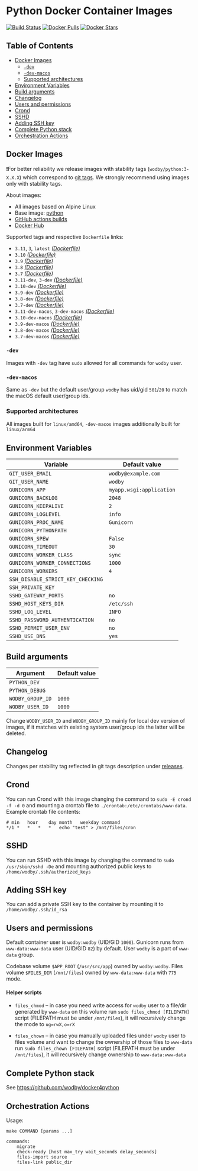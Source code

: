 # Python Docker Container Images

[![Build Status](https://github.com/wodby/python/workflows/Build%20docker%20image/badge.svg)](https://github.com/wodby/python/actions)
[![Docker Pulls](https://img.shields.io/docker/pulls/wodby/python.svg)](https://hub.docker.com/r/wodby/python)
[![Docker Stars](https://img.shields.io/docker/stars/wodby/python.svg)](https://hub.docker.com/r/wodby/python)

## Table of Contents

- [Docker Images](#docker-images)
    - [`-dev`](#-dev)
    - [`-dev-macos`](#-dev-macos)
    - [Supported architectures](#supported-architectures)
- [Environment Variables](#environment-variables)
- [Build arguments](#build-arguments)
- [Changelog](#changelog)    
- [Users and permissions](#users-and-permissions)
- [Crond](#crond)
- [SSHD](#sshd)
- [Adding SSH key](#adding-ssh-key)
- [Complete Python stack](#complete-python-stack)
- [Orchestration Actions](#orchestration-actions)

## Docker Images

❗For better reliability we release images with stability tags (`wodby/python:3-X.X.X`) which correspond to [git tags](https://github.com/wodby/python/releases). We strongly recommend using images only with stability tags. 

About images:

- All images based on Alpine Linux
- Base image: [python](https://github.com/docker-library/python)
- [GitHub actions builds](https://github.com/wodby/python/actions) 
- [Docker Hub](https://hub.docker.com/r/wodby/python) 

Supported tags and respective `Dockerfile` links:

- `3.11`, `3`, `latest` [_(Dockerfile)_]
- `3.10` [_(Dockerfile)_]
- `3.9` [_(Dockerfile)_]
- `3.8` [_(Dockerfile)_]
- `3.7` [_(Dockerfile)_]
- `3.11-dev`, `3-dev` [_(Dockerfile)_]
- `3.10-dev` [_(Dockerfile)_]
- `3.9-dev` [_(Dockerfile)_]
- `3.8-dev` [_(Dockerfile)_]
- `3.7-dev` [_(Dockerfile)_]
- `3.11-dev-macos`, `3-dev-macos` [_(Dockerfile)_]
- `3.10-dev-macos` [_(Dockerfile)_]
- `3.9-dev-macos` [_(Dockerfile)_]
- `3.8-dev-macos` [_(Dockerfile)_]
- `3.7-dev-macos` [_(Dockerfile)_]

[_(Dockerfile)_]: https://github.com/wodby/python/tree/master/Dockerfile

### `-dev`

Images with `-dev` tag have `sudo` allowed for all commands for `wodby` user.

### `-dev-macos`

Same as `-dev` but the default user/group `wodby` has uid/gid `501`/`20`  to match the macOS default user/group ids.

### Supported architectures

All images built for `linux/amd64`, `-dev-macos` images additionally built for `linux/arm64`

## Environment Variables

| Variable                          | Default value            |
|-----------------------------------|--------------------------|
| `GIT_USER_EMAIL`                  | `wodby@example.com`      |
| `GIT_USER_NAME`                   | `wodby`                  |
| `GUNICORN_APP`                    | `myapp.wsgi:application` |
| `GUNICORN_BACKLOG`                | `2048`                   |
| `GUNICORN_KEEPALIVE`              | `2`                      |
| `GUNICORN_LOGLEVEL`               | `info`                   |
| `GUNICORN_PROC_NAME`              | `Gunicorn`               |
| `GUNICORN_PYTHONPATH`             |                          |
| `GUNICORN_SPEW`                   | `False`                  |
| `GUNICORN_TIMEOUT`                | `30`                     |
| `GUNICORN_WORKER_CLASS`           | `sync`                   |
| `GUNICORN_WORKER_CONNECTIONS`     | `1000`                   |
| `GUNICORN_WORKERS`                | `4`                      |
| `SSH_DISABLE_STRICT_KEY_CHECKING` |                          |
| `SSH_PRIVATE_KEY`                 |                          |
| `SSHD_GATEWAY_PORTS`              | `no`                     |
| `SSHD_HOST_KEYS_DIR`              | `/etc/ssh`               |
| `SSHD_LOG_LEVEL`                  | `INFO`                   |
| `SSHD_PASSWORD_AUTHENTICATION`    | `no`                     |
| `SSHD_PERMIT_USER_ENV`            | `no`                     |
| `SSHD_USE_DNS`                    | `yes`                    |

## Build arguments

| Argument         | Default value |
| ---------------- | ------------- |
| `PYTHON_DEV`     |               |
| `PYTHON_DEBUG`   |               |
| `WODBY_GROUP_ID` | `1000`        |
| `WODBY_USER_ID`  | `1000`        |

Change `WODBY_USER_ID` and `WODBY_GROUP_ID` mainly for local dev version of images, if it matches with existing system user/group ids the latter will be deleted. 

## Changelog

Changes per stability tag reflected in git tags description under [releases](https://github.com/wodby/python/releases). 

## Crond

You can run Crond with this image changing the command to `sudo -E crond -f -d 0` and mounting a crontab file to `./crontab:/etc/crontabs/www-data`. Example crontab file contents:

```
# min	hour	day	month	weekday	command
*/1	*	*	*	*	echo "test" > /mnt/files/cron
```

## SSHD

You can run SSHD with this image by changing the command to `sudo /usr/sbin/sshd -De` and mounting authorized public keys to `/home/wodby/.ssh/authorized_keys`

## Adding SSH key

You can add a private SSH key to the container by mounting it to `/home/wodby/.ssh/id_rsa`

## Users and permissions

Default container user is `wodby:wodby` (UID/GID `1000`). Gunicorn runs from `www-data:www-data` user (UID/GID `82`) by default. User `wodby` is a part of `www-data` group.

Codebase volume `$APP_ROOT` (`/usr/src/app`) owned by `wodby:wodby`. Files volume `$FILES_DIR` (`/mnt/files`) owned by `www-data:www-data` with `775` mode.

#### Helper scripts 

* `files_chmod` – in case you need write access for `wodby` user to a file/dir generated by `www-data` on this volume run `sudo files_chmod [FILEPATH]` script (FILEPATH must be under `/mnt/files`), it will recursively change the mode to `ug=rwX,o=rX`

* `files_chown` – in case you manually uploaded files under `wodby` user to files volume and want to change the ownership of those files to `www-data` run `sudo files_chown [FILEPATH]` script (FILEPATH must be under `/mnt/files`), it will recursively change ownership to `www-data:www-data`

## Complete Python stack

See https://github.com/wodby/docker4python

## Orchestration Actions

Usage:
```
make COMMAND [params ...]

commands:
    migrate
    check-ready [host max_try wait_seconds delay_seconds]
    files-import source
    files-link public_dir 
```

